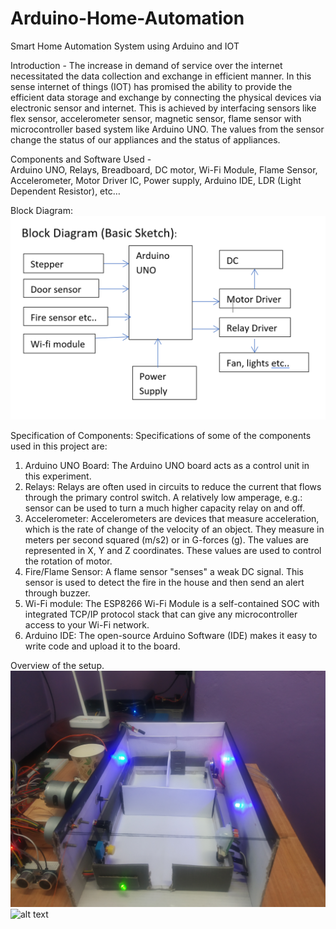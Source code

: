 # Arduino-Home-Automation

Smart Home Automation System using Arduino and IOT 

Introduction - 
  The increase in demand of service over the internet necessitated the data collection and exchange in efficient manner. In this sense internet of things (IOT) has promised the ability to provide the efficient data storage and exchange by connecting the physical devices via electronic sensor and internet. This is achieved by interfacing sensors like flex sensor, accelerometer sensor, magnetic sensor, flame sensor with microcontroller based system like Arduino UNO. The values from the sensor change the status of our appliances and the status of appliances.

Components and Software Used -  
  Arduino UNO, Relays, Breadboard, DC motor, Wi-Fi Module, Flame Sensor, Accelerometer, Motor Driver IC, Power supply, Arduino IDE,  LDR (Light Dependent Resistor), etc…

Block Diagram:
![alt text](https://github.com/Dalam-Cajee/Arduino-Home-Automation/blob/main/BlockDiagram.png?raw=true)

Specification of Components:
Specifications of some of the components used in this project are:

1.	Arduino UNO Board: The Arduino UNO board acts as a control unit in this experiment.
2.	Relays: Relays are often used in circuits to reduce the current that flows through the primary control switch. A relatively low amperage, e.g.: sensor can be used to turn a              much higher capacity relay on and off.
3.	Accelerometer: Accelerometers are devices that measure acceleration, which is the rate of change of the velocity of an object. They measure in meters per second squared (m/s2) or in G-forces (g). The values are represented in X, Y and Z coordinates. These values are used to control the rotation of motor.  
4.	Fire/Flame Sensor: A flame sensor "senses" a weak DC signal. This sensor is used to detect the fire in the house and then send an alert through buzzer.
5.	Wi-Fi module: The ESP8266 Wi-Fi Module is a self-contained SOC with integrated TCP/IP protocol stack that can give any microcontroller access to your Wi-Fi network.
6.	Arduino IDE: The open-source Arduino Software (IDE) makes it easy to write code and upload it to the board.


Overview of the setup.
![alt text](https://github.com/Dalam-Cajee/Arduino-Home-Automation/blob/main/Final%20(1).jpg?raw=true)
![alt text](https://github.com/Dalam-Cajee/Arduino-Home-Automation/blob/main/Final(2).jpg?raw=true)
